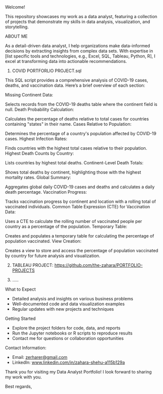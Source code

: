 Welcome!

This repository showcases my work as a data analyst, featuring a collection of projects that demonstrate my skills in data analysis, visualization, and storytelling.

ABOUT ME

As a detail-driven data analyst, I help organizations make data-informed decisions by extracting insights from complex data sets. With expertise in [list specific tools and technologies, e.g., Excel, SQL, Tableau, Python, R], I excel at transforming data into actionable recommendations.


1.  COVID PORTFORLIO PROJECT.sql

This SQL script provides a comprehensive analysis of COVID-19 cases, deaths, and vaccination data. Here’s a brief overview of each section:

Missing Continent Data:

Selects records from the COVID-19 deaths table where the continent field is null.
Death Probability Calculation:

Calculates the percentage of deaths relative to total cases for countries containing "states" in their name.
Cases Relative to Population:

Determines the percentage of a country's population affected by COVID-19 cases.
Highest Infection Rates:

Finds countries with the highest total cases relative to their population.
Highest Death Counts by Country:

Lists countries by highest total deaths.
Continent-Level Death Totals:

Shows total deaths by continent, highlighting those with the highest mortality rates.
Global Summary:

Aggregates global daily COVID-19 cases and deaths and calculates a daily death percentage.
Vaccination Progress:

Tracks vaccination progress by continent and location with a rolling total of vaccinated individuals.
Common Table Expression (CTE) for Vaccination Data:

Uses a CTE to calculate the rolling number of vaccinated people per country as a percentage of the population.
Temporary Table:

Creates and populates a temporary table for calculating the percentage of population vaccinated.
View Creation:

Creates a view to store and access the percentage of population vaccinated by country for future analysis and visualization.

2. TABLEAU PROJECT: https://github.com/the-zahara/PORTFOLIO-PROJECTS

3. .....



What to Expect
- Detailed analysis and insights on various business problems
- Well-documented code and data visualization examples
- Regular updates with new projects and techniques

Getting Started
- Explore the project folders for code, data, and reports
- Run the Jupyter notebooks or R scripts to reproduce results
- Contact me for questions or collaboration opportunities

Contact Information:
- Email: zerharer@gmail.com
- LinkedIn: www.linkedin.com/in/zahara-shehu-a115b129a

Thank you for visiting my Data Analyst Portfolio! I look forward to sharing my work with you.

Best regards,

